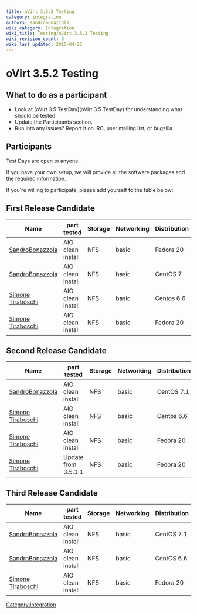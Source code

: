 ```yaml
---
title: oVirt 3.5.2 Testing
category: integration
authors: sandrobonazzola
wiki_category: Integration
wiki_title: Testing/oVirt 3.5.2 Testing
wiki_revision_count: 6
wiki_last_updated: 2015-04-22
---
```


# oVirt 3.5.2 Testing

## What to do as a participant

*   Look at [oVirt 3.5 TestDay](oVirt 3.5 TestDay) for understanding what should be tested
*   Update the Participants section.
*   Run into any issues? Report it on IRC, user mailing list, or bugzilla.

## Participants

Test Days are open to anyone.

If you have your own setup, we will provide all the software packages and the required information.

If you're willing to participate, please add yourself to the table below:

## First Release Candidate

| Name                                               | part tested       | Storage | Networking | Distribution | Bugs |
|----------------------------------------------------|-------------------|---------|------------|--------------|------|
| [SandroBonazzola](User:SandroBonazzola) | AIO clean install | NFS     | basic      | Fedora 20    |      |
| [SandroBonazzola](User:SandroBonazzola) | AIO clean install | NFS     | basic      | CentOS 7     |      |
| [Simone Tiraboschi](User:Stirabos)      | AIO clean install | NFS     | basic      | Centos 6.6   |      |
| [Simone Tiraboschi](User:Stirabos)      | AIO clean install | NFS     | basic      | Fedora 20    |      |

## Second Release Candidate

| Name                                               | part tested         | Storage | Networking | Distribution | Bugs |
|----------------------------------------------------|---------------------|---------|------------|--------------|------|
| [SandroBonazzola](User:SandroBonazzola) | AIO clean install   | NFS     | basic      | CentOS 7.1   |      |
| [Simone Tiraboschi](User:Stirabos)      | AIO clean install   | NFS     | basic      | Centos 6.6   |      |
| [Simone Tiraboschi](User:Stirabos)      | AIO clean install   | NFS     | basic      | Fedora 20    |      |
| [Simone Tiraboschi](User:Stirabos)      | Update from 3.5.1.1 | NFS     | basic      | Fedora 20    |      |

## Third Release Candidate

| Name                                               | part tested       | Storage | Networking | Distribution | Bugs |
|----------------------------------------------------|-------------------|---------|------------|--------------|------|
| [SandroBonazzola](User:SandroBonazzola) | AIO clean install | NFS     | basic      | CentOS 7.1   |      |
| [SandroBonazzola](User:SandroBonazzola) | AIO clean install | NFS     | basic      | CentOS 6.6   |      |
| [Simone Tiraboschi](User:Stirabos)      | AIO clean install | NFS     | basic      | Fedora 20    |      |

<Category:Integration>
